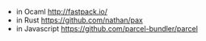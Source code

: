 - in Ocaml http://fastpack.io/
- in Rust https://github.com/nathan/pax
- in Javascript https://github.com/parcel-bundler/parcel

